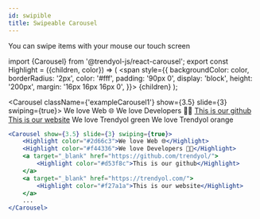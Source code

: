```yaml
---
id: swipible
title: Swipeable Carousel
---
```


You can swipe items with your mouse our touch screen

import {Carousel} from '@trendyol-js/react-carousel';
export const Highlight = ({children, color}) => ( <span style={{
  backgroundColor: color,
  borderRadius: '2px',
  color: '#fff',
  padding: '90px 0',
  display: 'block',
  height: '200px',
  margin: '16px 16px 16px 0',
}}> {children} </span> );

<Carousel className={'exampleCarousel1'} show={3.5} slide={3} swiping={true}>
<Highlight color="#2d66c3">We love Web 🌐</Highlight>
<Highlight color="#f44336">We love Developers 👩🏻‍</Highlight>
<a target="_blank" href="https://github.com/trendyol/"><Highlight color="#d53f8c">This is our github</Highlight></a>
<a target="_blank" href="https://trendyol.com/"><Highlight color="#f27a1a">This is our website</Highlight></a>
<Highlight color="#16be48">We love Trendyol green</Highlight>
<Highlight color="#f27a1a">We love Trendyol orange</Highlight>
</Carousel>

```jsx
<Carousel show={3.5} slide={3} swiping={true}>
	<Highlight color="#2d66c3">We love Web 🌐</Highlight>
	<Highlight color="#f44336">We love Developers 👩🏻‍</Highlight>
	<a target="_blank" href="https://github.com/trendyol/">
		<Highlight color="#d53f8c">This is our github</Highlight>
	</a>
	<a target="_blank" href="https://trendyol.com/">
		<Highlight color="#f27a1a">This is our website</Highlight>
	</a>
	...
</Carousel>
```
